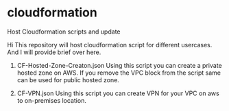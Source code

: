 # cloudformation
Host Cloudformation scripts and update

Hi This repository will host cloudformation script for different usercases. And I will provide brief over here.

1) CF-Hosted-Zone-Creaton.json 
	Using this script you can create a private hosted zone on AWS. If you remove the VPC block from the script same can be used for public hosted zone.


2) CF-VPN.json
	Using this script you can create VPN for your VPC on aws to on-premises location.
